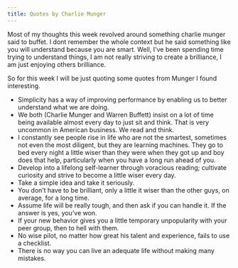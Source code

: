 ```yaml
---
title: Quotes by Charlie Munger
---
```


Most of my thoughts this week revolved around something charlie munger said to buffet.
I dont remember the whole context but he said something like you will understand because you are smart.
Well, I've been spending time trying to understand things, I am not really striving to create a brilliance, I am just
enjoying others brilliance.


So for this week I will be just quoting some quotes from Munger I found interesting.


* Simplicity has a way of improving performance by enabling us to better understand what we are doing.
* We both (Charlie Munger and Warren Buffett) insist on a lot of time being available almost every day to just sit and think. That is very uncommon in American business. We read and think.
* I constantly see people rise in life who are not the smartest, sometimes not even the most diligent, but they are learning machines. They go to bed every night a little wiser than they were when they got up and boy does that help, particularly when you have a long run ahead of you.
* Develop into a lifelong self-learner through voracious reading; cultivate curiosity and strive to become a little wiser every day.
* Take a simple idea and take it seriously.
* You don’t have to be brilliant, only a little it wiser than the other guys, on average, for a long time.
* Assume life will be really tough, and then ask if you can handle  it. If the answer is yes, you’ve won.
* If your new behavior gives you a little temporary unpopularity with your peer group, then to hell with them.
* No wise pilot, no matter how great his talent and experience, fails to use a checklist.
* There is no way you can live an adequate life without making many mistakes.

